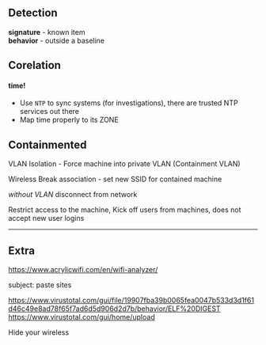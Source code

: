 ## Detection
__signature__ - known item \
__behavior__ - outside a baseline

## Corelation
#### time!
- Use `NTP` to sync systems (for investigations), there are trusted NTP services out there
- Map time properly to its ZONE

## Containmented
VLAN Isolation - Force machine into private VLAN (Containment VLAN)

Wireless Break association - set new SSID for contained machine

_without VLAN_ disconnect from network

Restrict access to the machine, Kick off users from machines, does not accept new user logins



___

## Extra 

https://www.acrylicwifi.com/en/wifi-analyzer/

subject: paste sites

https://www.virustotal.com/gui/file/19907fba39b0065fea0047b533d3d1f61d46c49e8ad78f65f7ad6d5d906d2d7b/behavior/ELF%20DIGEST \
https://www.virustotal.com/gui/home/upload

Hide your wireless
